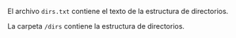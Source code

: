 El archivo `dirs.txt` contiene el texto de la estructura de directorios.

La carpeta `/dirs` contiene la estructura de directorios.